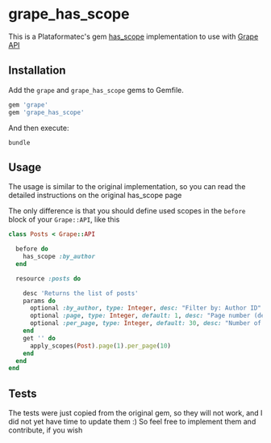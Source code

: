 # grape_has_scope

This is a Plataformatec's gem [has_scope](https://github.com/plataformatec/has_scope) implementation to use with [Grape API](https://github.com/intridea/grape)

## Installation

Add the `grape` and `grape_has_scope` gems to Gemfile.

```ruby
gem 'grape'
gem 'grape_has_scope'
```

And then execute:

    bundle

## Usage

The usage is similar to the original implementation, so you can read the detailed instructions on the original has_scope page

The only difference is that you should define used scopes in the `before` block of your `Grape::API`, like this

```ruby
class Posts < Grape::API

  before do
    has_scope :by_author
  end

  resource :posts do

    desc 'Returns the list of posts'
    params do
      optional :by_author, type: Integer, desc: "Filter by: Author ID"
      optional :page, type: Integer, default: 1, desc: "Page number (default: 1)"
      optional :per_page, type: Integer, default: 30, desc: "Number of elements per page (default: 30)"
    end
    get '' do
      apply_scopes(Post).page(1).per_page(10)
    end
  end
end
```

## Tests

The tests were just copied from the original gem, so they will not work, and I did not yet have time to update them :) So feel free to implement them and contribute, if you wish